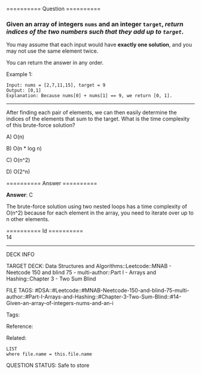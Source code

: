 ========== Question ==========  

### Given an array of integers `nums` and an integer `target`, _return indices of the two numbers such that they add up to `target`_.

You may assume that each input would have **exactly one solution**, and you may
not use the same element twice.

You can return the answer in any order.

Example 1:

```
Input: nums = [2,7,11,15], target = 9
Output: [0,1]
Explanation: Because nums[0] + nums[1] == 9, we return [0, 1].
```

---

After finding each pair of elements, we can then easily determine the indices of
the elements that sum to the target. What is the time complexity of this
brute-force solution?

A) O(n)

B) O(n \* log n)

C) O(n^2)

D) O(2^n)  

========== Answer ==========  

**Answer**: C

The brute-force solution using two nested loops has a time complexity of O(n^2)
because for each element in the array, you need to iterate over up to n other
elements.

========== Id ==========  
14

---

DECK INFO

TARGET DECK: Data Structures and Algorithms::Leetcode::MNAB - Neetcode 150 and blind 75 - multi-author::Part I - Arrays and Hashing::Chapter 3 - Two Sum Blind

FILE TAGS: #DSA::#Leetcode::#MNAB-Neetcode-150-and-blind-75-multi-author::#Part-I-Arrays-and-Hashing::#Chapter-3-Two-Sum-Blind::#14-Given-an-array-of-integers-nums-and-an-i

Tags:

Reference:

Related:

```dataview
LIST
where file.name = this.file.name
```
QUESTION STATUS: Safe to store
